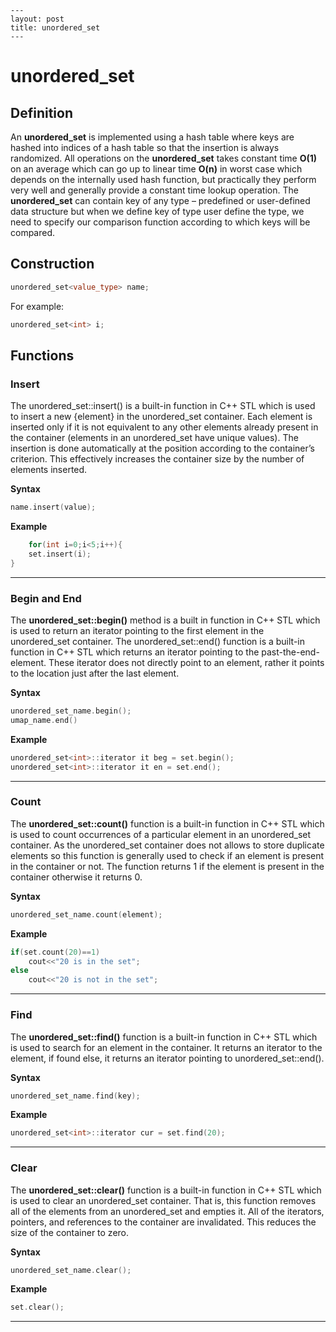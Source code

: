 ```
---
layout: post
title: unordered_set
---
```

# unordered_set

## Definition

An **unordered_set** is implemented using a hash table where keys are hashed into indices of a hash table so that the insertion is always randomized. All operations on the **unordered_set** takes constant time **O(1)** on an average which can go up to linear time **O(n)** in worst case which depends on the internally used hash function, but practically they perform very well and generally provide a constant time lookup operation. 
The **unordered_set** can contain key of any type – predefined or user-defined data structure but when we define key of type user define the type, we need to specify our comparison function according to which keys will be compared. 

## Construction

```c++
unordered_set<value_type> name;
```

For example: 

```c++
unordered_set<int> i;
```

## Functions

### Insert

The unordered_set::insert() is a built-in function in C++ STL which is used to insert a new {element} in the unordered_set container. Each element is inserted only if it is not equivalent to any other elements already present in the container (elements in an unordered_set have unique values). The insertion is done automatically at the position according to the container’s criterion. This effectively increases the container size by the number of elements inserted.

**Syntax**

```c++
name.insert(value);
```

**Example**

```c++
	for(int i=0;i<5;i++){
	set.insert(i);
}
```

---

### Begin and End

The **unordered_set::begin()** method is a built in function in C++ STL which is used to return an iterator pointing to the first element in the unordered_set container. The unordered_set::end() function is a built-in function in C++ STL which returns an iterator pointing to the past-the-end-element. These iterator does not directly point to an element, rather it points to the location just after the last element.

**Syntax**

```c++
unordered_set_name.begin();
umap_name.end()
```

**Example**

```c++
unordered_set<int>::iterator it beg = set.begin();
unordered_set<int>::iterator it en = set.end();
```

---

### Count

The **unordered_set::count()** function is a built-in function in C++ STL which is used to count occurrences of a particular element in an unordered_set container. As the unordered_set container does not allows to store duplicate elements so this function is generally used to check if an element is present in the container or not. The function returns 1 if the element is present in the container otherwise it returns 0.

**Syntax**

```c++
unordered_set_name.count(element);
```

**Example**

```c++
if(set.count(20)==1)
	cout<<"20 is in the set";
else 
	cout<<"20 is not in the set";
```

---

### Find

The **unordered_set::find()** function is a built-in function in C++ STL which is used to search for an element in the container. It returns an iterator to the element, if found else, it returns an iterator pointing to unordered_set::end().

**Syntax**

```c++
unordered_set_name.find(key);
```

**Example**

```c++
unordered_set<int>::iterator cur = set.find(20);
```

---

### Clear

The **unordered_set::clear()** function is a built-in function in C++ STL which is used to clear an unordered_set container. That is, this function removes all of the elements from an unordered_set and empties it. All of the iterators, pointers, and references to the container are invalidated. This reduces the size of the container to zero.

**Syntax**

```c++
unordered_set_name.clear();
```

**Example**

```c++
set.clear();
```

---











